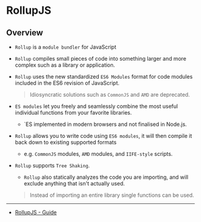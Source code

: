 # RollupJS

## Overview

* `Rollup` is a `module bundler` for JavaScript 

* `Rollup` compiles small pieces of code into something larger and more complex such as a library or application. 

* `Rollup` uses the new standardized `ES6 Modules` format for code modules included in the ES6 revision of JavaScript.

    > Idiosyncratic solutions such as `CommonJS` and `AMD` are deprecated. 

* `ES modules` let you freely and seamlessly combine the most useful individual functions from your favorite libraries. 

    * `ES implemented in modern browsers and not finalised in Node.js. 

* `Rollup` allows you to write code using `ES6 modules`, it will then compile it back down to existing supported formats
    
    * e.g.  `CommonJS` modules, `AMD` modules, and `IIFE-style` scripts. 

* `Rollup` supports `Tree Shaking`.

    * `Rollup` also statically analyzes the code you are importing, and will exclude anything that isn't actually used.

    > Instead of importing an entire library single functions can be used.

---

* [RollupJS - Guide](https://rollupjs.org/guide/en/)